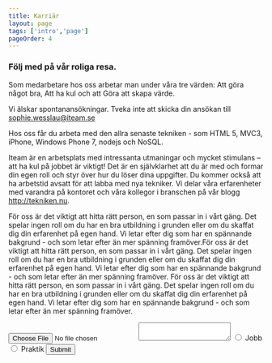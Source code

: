 ```yaml
---
title: Karriär
layout: page
tags: ['intro','page']
pageOrder: 4
---
```


### Följ med på vår roliga resa.

Som medarbetare hos oss arbetar man under våra tre värden: Att göra något bra, Att ha kul och att Göra att skapa värde.

Vi älskar spontanansökningar. Tveka inte att skicka din ansökan till [sophie.wesslau@iteam.se](mailto:sophie.wesslau@iteam.se)

Hos oss får du arbeta med den allra senaste tekniken - som HTML 5, MVC3, iPhone, Windows Phone 7, nodejs och NoSQL.

Iteam är en arbetsplats med intressanta utmaningar och mycket stimulans – att ha kul på jobbet är viktigt! Det är en självklarhet att du är med och formar din egen roll och styr över hur du löser dina uppgifter. Du kommer också att ha arbetstid avsatt för att labba med nya tekniker. Vi delar våra erfarenheter med varandra på kontoret och våra kollegor i branschen på vår blogg http://tekniken.nu.

För oss är det viktigt att hitta rätt person, en som passar in i vårt gäng. Det spelar ingen roll om du har en bra utbildning i grunden eller om du skaffat dig din erfarenhet på egen hand. Vi letar efter dig som har en spännande bakgrund - och som letar efter än mer spänning framöver.För oss är det viktigt att hitta rätt person, en som passar in i vårt gäng. Det spelar ingen roll om du har en bra utbildning i grunden eller om du skaffat dig din erfarenhet på egen hand. Vi letar efter dig som har en spännande bakgrund - och som letar efter än mer spänning framöver.
För oss är det viktigt att hitta rätt person, en som passar in i vårt gäng. Det spelar ingen roll om du har en bra utbildning i grunden eller om du skaffat dig din erfarenhet på egen hand. Vi letar efter dig som har en spännande bakgrund - och som letar efter än mer spänning framöver.

<form action="">
	<input type="file">
	<textarea name="" id=""></textarea>
	<input type="radio" name="application" id="app-job">
	<label for="app-job">Jobb</label>
	<input type="radio" name="application" id="app-intern">
	<label for="app-intern">Praktik</label>
	<input type="submit">
</form>
